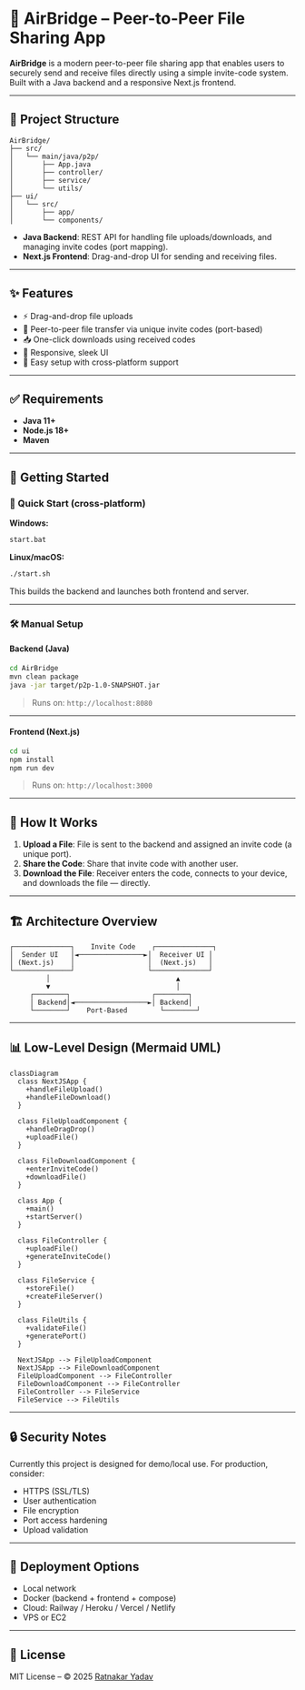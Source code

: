 

# 🚀 AirBridge – Peer-to-Peer File Sharing App

**AirBridge** is a modern peer-to-peer file sharing app that enables users to securely send and receive files directly using a simple invite-code system. Built with a Java backend and a responsive Next.js frontend.

---

## 📁 Project Structure

```
AirBridge/
├── src/
│   └── main/java/p2p/
│       ├── App.java
│       ├── controller/
│       ├── service/
│       └── utils/
├── ui/
│   └── src/
│       ├── app/
│       └── components/
```

* **Java Backend**: REST API for handling file uploads/downloads, and managing invite codes (port mapping).
* **Next.js Frontend**: Drag-and-drop UI for sending and receiving files.

---

## ✨ Features

* ⚡ Drag-and-drop file uploads
* 🔐 Peer-to-peer file transfer via unique invite codes (port-based)
* 📥 One-click downloads using received codes
* 📱 Responsive, sleek UI
* 🔧 Easy setup with cross-platform support

---

## ✅ Requirements

* **Java 11+**
* **Node.js 18+**
* **Maven**

---

## 🚀 Getting Started

### 🔄 Quick Start (cross-platform)

**Windows:**

```bash
start.bat
```

**Linux/macOS:**

```bash
./start.sh
```

This builds the backend and launches both frontend and server.

---

### 🛠 Manual Setup

#### Backend (Java)

```bash
cd AirBridge
mvn clean package
java -jar target/p2p-1.0-SNAPSHOT.jar
```

> Runs on: `http://localhost:8080`

---

#### Frontend (Next.js)

```bash
cd ui
npm install
npm run dev
```

> Runs on: `http://localhost:3000`

---

## 🧠 How It Works

1. **Upload a File**: File is sent to the backend and assigned an invite code (a unique port).
2. **Share the Code**: Share that invite code with another user.
3. **Download the File**: Receiver enters the code, connects to your device, and downloads the file — directly.

---

## 🏗 Architecture Overview

```
┌──────────────┐    Invite Code    ┌──────────────┐
│  Sender UI   │◄────────────────►│  Receiver UI │
│ (Next.js)    │                  │  (Next.js)   │
└──────────────┘                  └──────────────┘
         │                               ▲
         ▼                               │
     ┌────────┐                    ┌────────┐
     │ Backend│◄──────────────────►│ Backend│
     └────────┘    Port-Based        └────────┘
```

---

## 📊 Low-Level Design (Mermaid UML)

```mermaid
classDiagram
  class NextJSApp {
    +handleFileUpload()
    +handleFileDownload()
  }

  class FileUploadComponent {
    +handleDragDrop()
    +uploadFile()
  }

  class FileDownloadComponent {
    +enterInviteCode()
    +downloadFile()
  }

  class App {
    +main()
    +startServer()
  }

  class FileController {
    +uploadFile()
    +generateInviteCode()
  }

  class FileService {
    +storeFile()
    +createFileServer()
  }

  class FileUtils {
    +validateFile()
    +generatePort()
  }

  NextJSApp --> FileUploadComponent
  NextJSApp --> FileDownloadComponent
  FileUploadComponent --> FileController
  FileDownloadComponent --> FileController
  FileController --> FileService
  FileService --> FileUtils
```

---

## 🔒 Security Notes

Currently this project is designed for demo/local use. For production, consider:

* HTTPS (SSL/TLS)
* User authentication
* File encryption
* Port access hardening
* Upload validation

---

## 🚢 Deployment Options

* Local network
* Docker (backend + frontend + compose)
* Cloud: Railway / Heroku / Vercel / Netlify
* VPS or EC2

---

## 📄 License

MIT License – © 2025 [Ratnakar Yadav](https://github.com/ratn7921)
